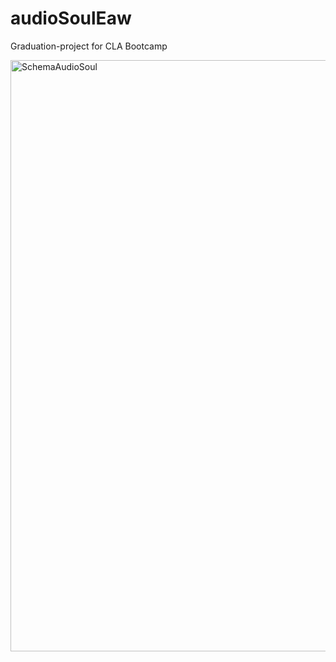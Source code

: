 # audioSoulEaw
Graduation-project for CLA Bootcamp

<img width="946" alt="SchemaAudioSoul" src="https://github.com/user-attachments/assets/be1287ae-c956-4971-9eaa-2e79b3598b0d">
